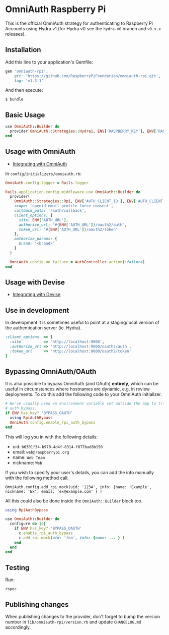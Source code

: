 # OmniAuth Raspberry Pi

This is the official OmniAuth strategy for authenticating to Raspberry Pi Accounts using Hydra v1 (for Hydra v0 see the `hydra-v0` branch and `v0.x.x` releases).

## Installation

Add this line to your application's Gemfile:

```ruby
gem 'omniauth-rpi',
    git: 'https://github.com/RaspberryPiFoundation/omniauth-rpi.git',
    tag: 'v1.3.1'
```

And then execute:

    $ bundle

## Basic Usage

```ruby
use OmniAuth::Builder do
  provider OmniAuth::Strategies::Hydra1, ENV['RASPBERRY_KEY'], ENV['RASPBERRY_SECRET']
end
```

## Usage with OmniAuth

- [Integrating with OmniAuth](https://github.com/omniauth/omniauth/wiki)

In `config/initializers/omniauth.rb`:

```ruby
OmniAuth.config.logger = Rails.logger

Rails.application.config.middleware.use OmniAuth::Builder do
  provider(
    OmniAuth::Strategies::Rpi, ENV['AUTH_CLIENT_ID'], ENV['AUTH_CLIENT_SECRET'],
    scope: 'openid email profile force-consent',
    callback_path: '/auth/callback',
    client_options: {
      site: ENV['AUTH_URL'],
      authorize_url: "#{ENV['AUTH_URL']}/oauth2/auth",
      token_url: "#{ENV['AUTH_URL']}/oauth2/token"
    },
    authorize_params: {
      brand: '<brand>'
    }
  )

  OmniAuth.config.on_failure = AuthController.action(:failure)
end
```

## Usage with Devise

- [Integrating with Devise](https://github.com/plataformatec/devise/wiki/OmniAuth:-Overview)

## Use in development

In development it is sometimes useful to point at a staging/local version of the authentication
server (ie. Hydra).

```ruby
:client_options  => {
  :site          => 'http://localhost:9000',
  :authorize_url => 'http://localhost:9000/oauth2/auth',
  :token_url     => 'http://localhost:9000/oauth2/token'
}
```

## Bypassing OmniAuth/OAuth

It is also possible to bypass OmniAuth (and OAuth) **entirely**, which can be useful in circumstances where hostnames are dynamic, e.g. in review deployments.  To do this add the following code to your OmniAuth initializer.

```ruby
# We've usually used an environment variable set outside the app to trigger the
# auth bypass.
if ENV.has_key? 'BYPASS_OAUTH'
  using RpiAuthBypass
  OmniAuth.config.enable_rpi_auth_bypass
end
```

This will log you in with the following details:
  * uid: `b6301f34-b970-4d4f-8314-f877bad8b150`
  * email: `web@raspberrypi.org`
  * name: `Web Team`
  * nickname: `Web`

If you wish to specify your user's details, you can add the info manually with the following method call.
```
OmniAuth.config.add_rpi_mock(uid: '1234', info: {name: 'Example', nickname: 'Ex', email: 'ex@example.com' } )
```

All this could also be done inside the `OmniAuth::Builder` block too.

```ruby
using RpiAuthBypass

use OmniAuth::Builder do
  configure do |c|
    if ENV.has_key? 'BYPASS_OAUTH'
      c.enable_rpi_auth_bypass
      c.add_rpi_mock(uid: 'foo', info: {name: ... } )
    end
  end
end
```

## Testing

Run:

```
rspec
```

## Publishing changes

When publishing changes to the provider, don't forget to bump the version number in `lib/omniauth-rpi/version.rb` and update `CHANGELOG.md` accordingly.
